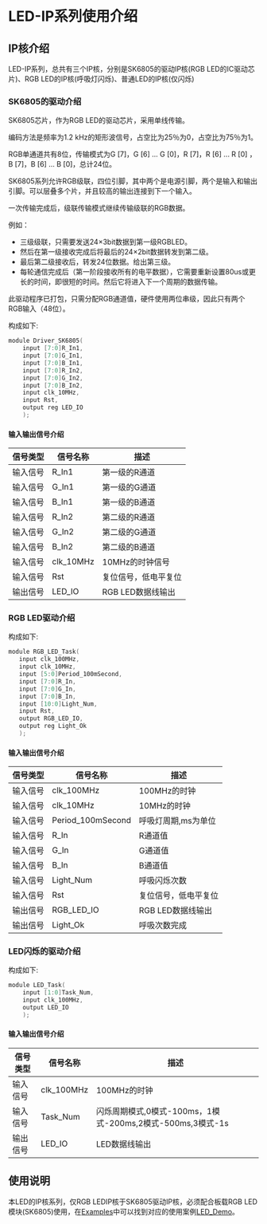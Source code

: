 # LED-IP系列使用介绍

## IP核介绍

LED-IP系列，总共有三个IP核，分别是SK6805的驱动IP核(RGB LED的IC驱动芯片)、RGB LED的IP核(呼吸灯闪烁)、普通LED的IP核(仅闪烁)

### SK6805的驱动介绍

SK6805芯片，作为RGB LED的驱动芯片，采用单线传输。

编码方法是频率为1.2 kHz的矩形波信号，占空比为25％为0，占空比为75％为1。

RGB单通道共有8位，传输模式为G [7]，G [6] ... G [0]，R [7]，R [6] ... R [0] ，B [7]，B [6] ... B [0]，总计24位。

SK6805系列允许RGB级联，四位引脚，其中两个是电源引脚，两个是输入和输出引脚。可以层叠多个片，并且较高的输出连接到下一个输入。

一次传输完成后，级联传输模式继续传输级联的RGB数据。

例如：   
* 三级级联，只需要发送24×3bit数据到第一级RGBLED。
* 然后在第一级接收完成后将最后的24×2bit数据转发到第二级。
* 最后第二级接收后，转发24位数据。给出第三级。   
* 每轮通信完成后（第一阶段接收所有的电平数据），它需要重新设置80us或更长的时间，即很短的时间。然后它将进入下一个周期的数据传输。   

此驱动程序已打包，只需分配RGB通道值，硬件使用两位串级，因此只有两个RGB输入（48位）。

构成如下:

```c
module Driver_SK6805(
    input [7:0]R_In1,
    input [7:0]G_In1,
    input [7:0]B_In1,
    input [7:0]R_In2,
    input [7:0]G_In2,
    input [7:0]B_In2,
    input clk_10MHz,
    input Rst,
    output reg LED_IO
    );
```

#### 输入输出信号介绍
  
| **信号类型**    | **信号名称**    | **描述** |
| ----------- | ----------- | -------- |
| 输入信号 | R_In1           | 第一级的R通道 |
| 输入信号 | G_In1           | 第一级的G通道 |
| 输入信号 | B_In1           | 第一级的B通道 |
| 输入信号 | R_In2           | 第二级的R通道 |
| 输入信号 | G_In2           | 第二级的G通道 |
| 输入信号 | B_In2           | 第二级的B通道 |
| 输入信号 | clk_10MHz       | 10MHz的时钟信号 |
| 输入信号 | Rst             | 复位信号，低电平复位  |
| 输出信号 | LED_IO          | RGB LED数据线输出  |

### RGB LED驱动介绍

构成如下:

```c
module RGB_LED_Task(
   input clk_100MHz,
   input clk_10MHz,
   input [5:0]Period_100mSecond,
   input [7:0]R_In,
   input [7:0]G_In,
   input [7:0]B_In,
   input [10:0]Light_Num,
   input Rst,
   output RGB_LED_IO,
   output reg Light_Ok
   );
```

#### 输入输出信号介绍
  
| **信号类型**    | **信号名称**    | **描述** |
| ----------- | ----------- | -------- |
| 输入信号 | clk_100MHz  | 100MHz的时钟 |
| 输入信号 | clk_10MHz   | 10MHz的时钟  |
| 输入信号 | Period_100mSecond   | 呼吸灯周期,ms为单位  |
| 输入信号 | R_In        | R通道值      |
| 输入信号 | G_In        | G通道值      |
| 输入信号 | B_In        | B通道值      |
| 输入信号 | Light_Num   | 呼吸闪烁次数  |
| 输入信号 | Rst         | 复位信号，低电平复位  |
| 输出信号 | RGB_LED_IO  | RGB LED数据线输出  |
| 输出信号 | Light_Ok    | 呼吸次数完成  |

### LED闪烁的驱动介绍

构成如下:

```c
module LED_Task(  
    input [1:0]Task_Num,
    input clk_100MHz,
    output LED_IO
    );
```

#### 输入输出信号介绍
  
| **信号类型**    | **信号名称**    | **描述** |
| ----------- | ----------- | -------- |
| 输入信号 | clk_100MHz  | 100MHz的时钟 |
| 输入信号 | Task_Num   | 闪烁周期模式,0模式-100ms，1模式-200ms,2模式-500ms,3模式-1s  |
| 输出信号 | LED_IO     | LED数据线输出  |

## 使用说明

本LED的IP核系列，仅RGB LEDIP核于SK6805驱动IP核，必须配合板载RGB LED模块(SK6805)使用，在[Examples](/Examples)中可以找到对应的使用案例[LED_Demo](/Examples/FPGA/4.Module-Interface/LED)。

